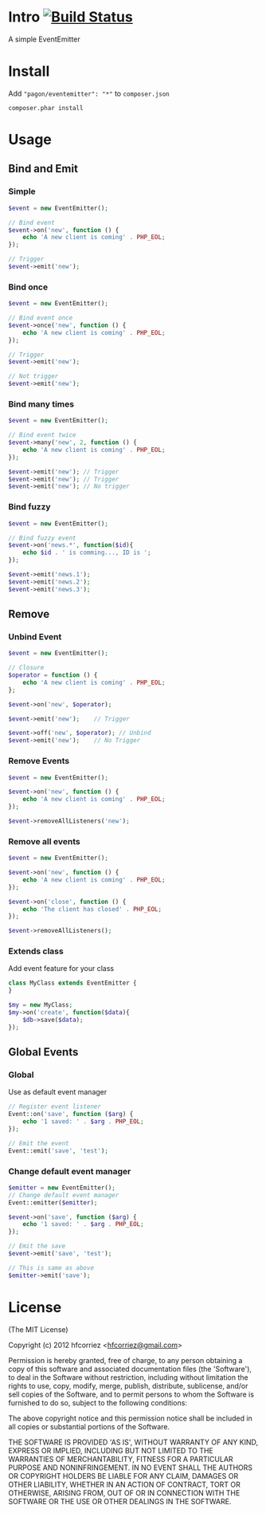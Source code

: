 # Intro [![Build Status](https://travis-ci.org/hfcorriez/php-eventemitter.png)](https://travis-ci.org/hfcorriez/php-eventemitter)

A simple EventEmitter

# Install

Add `"pagon/eventemitter": "*"` to `composer.json`

```
composer.phar install
```

# Usage

## Bind and Emit

### Simple

```php
$event = new EventEmitter();

// Bind event
$event->on('new', function () {
    echo 'A new client is coming' . PHP_EOL;
});

// Trigger
$event->emit('new');
```

### Bind once

```php
$event = new EventEmitter();

// Bind event once
$event->once('new', function () {
    echo 'A new client is coming' . PHP_EOL;
});

// Trigger
$event->emit('new');

// Not trigger
$event->emit('new');
```

### Bind many times

```php
$event = new EventEmitter();

// Bind event twice
$event->many('new', 2, function () {
    echo 'A new client is coming' . PHP_EOL;
});

$event->emit('new'); // Trigger
$event->emit('new'); // Trigger
$event->emit('new'); // No trigger
```

### Bind fuzzy

```php
$event = new EventEmitter();

// Bind fuzzy event
$event->on('news.*', function($id){
    echo $id . ' is comming..., ID is ';
});

$event->emit('news.1');
$event->emit('news.2');
$event->emit('news.3');
```

## Remove

### Unbind Event

```php
$event = new EventEmitter();

// Closure
$operator = function () {
    echo 'A new client is coming' . PHP_EOL;
};

$event->on('new', $operator);

$event->emit('new');    // Trigger

$event->off('new', $operator); // Unbind
$event->emit('new');    // No Trigger
```

### Remove Events

```php
$event = new EventEmitter();

$event->on('new', function () {
    echo 'A new client is coming' . PHP_EOL;
});

$event->removeAllListeners('new');
```

### Remove all events

```php
$event = new EventEmitter();

$event->on('new', function () {
    echo 'A new client is coming' . PHP_EOL;
});

$event->on('close', function () {
    echo 'The client has closed' . PHP_EOL;
});

$event->removeAllListeners();
```

### Extends class

Add event feature for your class

```php
class MyClass extends EventEmitter {
}

$my = new MyClass;
$my->on('create', function($data){
    $db->save($data);
});
```

## Global Events

### Global

Use as default event manager

```php
// Register event listener
Event::on('save', function ($arg) {
    echo '1 saved: ' . $arg . PHP_EOL;
});

// Emit the event
Event::emit('save', 'test');
```

### Change default event manager

```php
$emitter = new EventEmitter();
// Change default event manager
Event::emitter($emitter);

$event->on('save', function ($arg) {
    echo '1 saved: ' . $arg . PHP_EOL;
});

// Emit the save
$event->emit('save', 'test');

// This is same as above
$emitter->emit('save');
```

License
=============

(The MIT License)

Copyright (c) 2012 hfcorriez &lt;hfcorriez@gmail.com&gt;

Permission is hereby granted, free of charge, to any person obtaining
a copy of this software and associated documentation files (the
'Software'), to deal in the Software without restriction, including
without limitation the rights to use, copy, modify, merge, publish,
distribute, sublicense, and/or sell copies of the Software, and to
permit persons to whom the Software is furnished to do so, subject to
the following conditions:

The above copyright notice and this permission notice shall be
included in all copies or substantial portions of the Software.

THE SOFTWARE IS PROVIDED 'AS IS', WITHOUT WARRANTY OF ANY KIND,
EXPRESS OR IMPLIED, INCLUDING BUT NOT LIMITED TO THE WARRANTIES OF
MERCHANTABILITY, FITNESS FOR A PARTICULAR PURPOSE AND NONINFRINGEMENT.
IN NO EVENT SHALL THE AUTHORS OR COPYRIGHT HOLDERS BE LIABLE FOR ANY
CLAIM, DAMAGES OR OTHER LIABILITY, WHETHER IN AN ACTION OF CONTRACT,
TORT OR OTHERWISE, ARISING FROM, OUT OF OR IN CONNECTION WITH THE
SOFTWARE OR THE USE OR OTHER DEALINGS IN THE SOFTWARE.